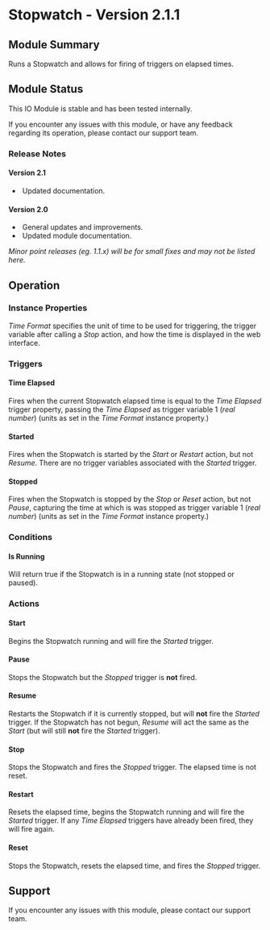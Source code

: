 # Stopwatch - Version 2.1.1

[//]: # (THIS IS WHAT A COMMENT LOOKS LIKE)

## Module Summary

Runs a Stopwatch and allows for firing of triggers on elapsed times.

## Module Status

This IO Module is stable and has been tested internally.

If you encounter any issues with this module, or have any feedback regarding its operation, please contact our support team.

[//]: # (### Module Scope)
[//]: # (If important to mention explain the limitations and things this module cannot perform)

### Release Notes

#### Version 2.1

* &nbsp;Updated documentation.

#### Version 2.0

* &nbsp;General updates and improvements.
* &nbsp;Updated module documentation.

*Minor point releases (eg. 1.1.x) will be for small fixes and may not be listed here.*

[//]: # (## Requirements)
[//]: # (Mention any pre-requisites needed before setting up the module in terms of hardware, subscriptions, APIs)

[//]: # (## Configuration)
[//]: # (Mention any setup aspects the user should note that are generally done outside the Designer interface)

## Operation

[//]: # (Give all the operational details linked to using Instance Properties, Triggers, Conditions, Actions, Variables associated with the module's operation)

### Instance Properties

*Time Format* specifies the unit of time to be used for triggering, the trigger variable after calling a *Stop* action, and how the time is displayed in the web interface.

### Triggers

#### Time Elapsed

Fires when the current Stopwatch elapsed time is equal to the *Time Elapsed* trigger property, passing the *Time Elapsed* as trigger variable 1 (*real number*) (units as set in the *Time Format* instance property.)

#### Started

Fires when the Stopwatch is started by the *Start* or *Restart* action, but not *Resume*. There are no trigger variables associated with the *Started* trigger.

#### Stopped

Fires when the Stopwatch is stopped by the *Stop* or *Reset* action, but not *Pause*, capturing the time at which is was stopped as trigger variable 1 (*real number*) (units as set in the *Time Format* instance property.)

### Conditions

#### Is Running

Will return true if the Stopwatch is in a running state (not stopped or paused).

### Actions

#### Start

Begins the Stopwatch running and will fire the *Started* trigger.

#### Pause

Stops the Stopwatch but the *Stopped* trigger is **not** fired.

#### Resume

Restarts the Stopwatch if it is currently stopped, but will **not** fire the *Started* trigger. If the Stopwatch has not begun, *Resume* will act the same as the *Start* (but will still **not** fire the *Started* trigger).

#### Stop

Stops the Stopwatch and fires the *Stopped* trigger. The elapsed time is not reset.

#### Restart

Resets the elapsed time, begins the Stopwatch running and will fire the *Started* trigger. If any *Time Elapsed* triggers have already been fired, they will fire again.

#### Reset

Stops the Stopwatch, resets the elapsed time, and fires the *Stopped* trigger.

## Support

If you encounter any issues with this module, please contact our support team.

[//]: # (### Module Use Example)
[//]: # (If relevant to documentation give examples of module use)

[//]: # (### Further Notes)
[//]: # (Possible location for further notes, may not be used)
